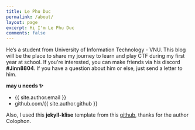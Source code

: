 ```yaml
---
title: Le Phu Duc
permalink: /about/
layout: page
excerpt: Hi I'm Le Phu Duc
comments: false
---
```

He’s a student from University of Information Technology - VNU. 
This blog will be the place to share my journey to learn and play CTF during my first year at school. If you're interested, you can make friends via his discord **#Jinn8804**.
If you have a question about him or else, just send a letter to him.

**may u needs ✨**

- {{ site.author.email }}
- github.com/{{ site.author.github }}

Also, I used this **jekyll-klise** template from this [github](https://github.com/piharpi/jekyll-klise), thanks for the author Colophon.